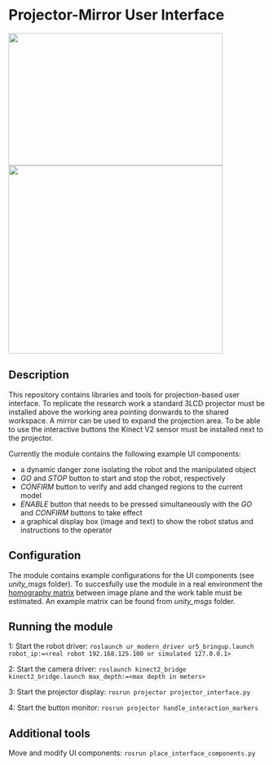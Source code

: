 # Projector-Mirror User Interface

<p float="left">
  <img width="420" height="260" src="https://i.imgur.com/jJ4nFwq.jpg">
  <img width="420" height="370" src="https://i.imgur.com/PpHlDED.png">
</p>

## Description
This repository contains libraries and tools for projection-based user interface. 
To replicate the research work a standard 3LCD projector must be installed above the working area pointing donwards to the shared workspace. A mirror can be used to expand the projection area. To be able to use the interactive buttons the Kinect V2 sensor must be installed next to the projector. 

Currently the module contains the following example UI components:
- a dynamic danger zone isolating the robot and the manipulated object
- _GO_ and _STOP_ button to start and stop the robot, respectively
- _CONFIRM_ button to verify and add changed regions to the current model
- _ENABLE_ button that needs to be pressed simultaneously with the _GO_ and _CONFIRM_ buttons to take effect
- a graphical display box (image and text) to show the robot status and instructions to the operator

## Configuration
The module contains example configurations for the UI components (see _unity_msgs_ folder). To succesfully use the module in a real environment the [homography matrix](https://docs.opencv.org/master/d9/dab/tutorial_homography.html) between image plane and the work table must be estimated. An example matrix can be found from _unity_msgs_ folder.

## Running the module
1: Start the robot driver: ```roslaunch ur_modern_driver ur5_bringup.launch robot_ip:=<real robot 192.168.125.100 or simulated 127.0.0.1>```

2: Start the camera driver: ```roslaunch kinect2_bridge kinect2_bridge.launch max_depth:=<max depth in meters>```

3: Start the projector display: ```rosrun projector projector_interface.py```

4: Start the button monitor: ```rosrun projector handle_interaction_markers``` 


## Additional tools
Move and modify UI components: ```rosrun place_interface_components.py```
